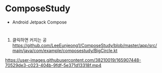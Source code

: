 # ComposeStudy
- Android Jetpack Compose

#

1. 클릭하면 커지는 공 https://github.com/LeeEunjeong1/ComposeStudy/blob/master/app/src/main/java/com/example/composestudy/BigCircle.kt





https://user-images.githubusercontent.com/38210019/165907448-70529de3-c023-404b-9fdf-5e371d13318f.mp4

